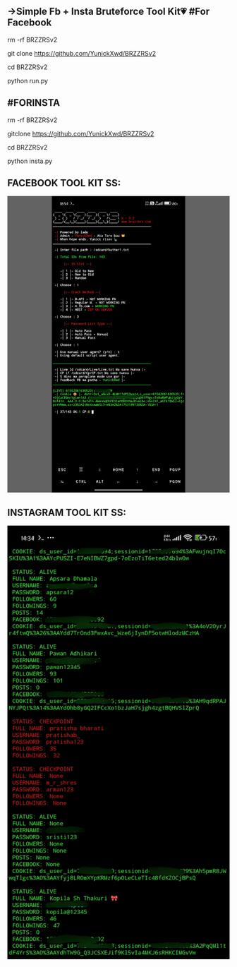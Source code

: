 ->Simple Fb + Insta Bruteforce Tool Kit💗
#For Facebook 
-
rm -rf BRZZRSv2

git clone https://github.com/YunickXwd/BRZZRSv2

cd BRZZRSv2

python run.py


#FORINSTA 
-
rm -rf BRZZRSv2

gitclone https://github.com/YunickXwd/BRZZRSv2

cd BRZZRSv2

python insta.py

FACEBOOK TOOL KIT SS:
-

![Banner](https://raw.githubusercontent.com/YunickXwd/BRZZRSv2/main/IMG_20250722_185612.jpg)

INSTAGRAM TOOL KIT SS:
-

![BRZZRSv2 Tool Image](https://raw.githubusercontent.com/YunickXwd/BRZZRSv2/refs/heads/main/IMG_20250722_222506.jpg)
